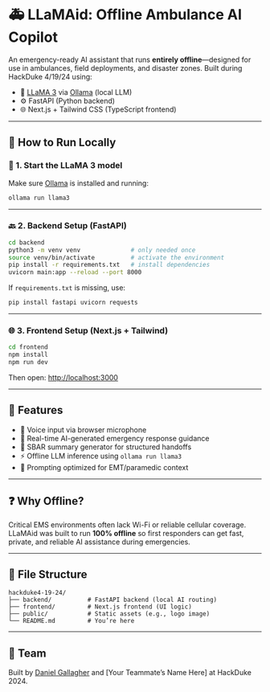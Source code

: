 # 🚑 LLaMAid: Offline Ambulance AI Copilot

An emergency-ready AI assistant that runs **entirely offline**—designed for use in ambulances, field deployments, and disaster zones. Built during HackDuke 4/19/24 using:

- 🧠 [LLaMA 3](https://ollama.com/library/llama3) via [Ollama](https://ollama.com/) (local LLM)
- ⚙️ FastAPI (Python backend)
- 🌐 Next.js + Tailwind CSS (TypeScript frontend)

---

## 🔧 How to Run Locally

### 🧠 1. Start the LLaMA 3 model

Make sure [Ollama](https://ollama.com/) is installed and running:

```bash
ollama run llama3
```

---

### 🔙 2. Backend Setup (FastAPI)

```bash
cd backend
python3 -m venv venv              # only needed once
source venv/bin/activate          # activate the environment
pip install -r requirements.txt   # install dependencies
uvicorn main:app --reload --port 8000
```

If `requirements.txt` is missing, use:

```bash
pip install fastapi uvicorn requests
```

---

### 🌐 3. Frontend Setup (Next.js + Tailwind)

```bash
cd frontend
npm install
npm run dev
```

Then open: [http://localhost:3000](http://localhost:3000)

---

## 🧪 Features

- 🎤 Voice input via browser microphone
- 💬 Real-time AI-generated emergency response guidance
- 📝 SBAR summary generator for structured handoffs
- ⚡ Offline LLM inference using `ollama run llama3`
- 🧠 Prompting optimized for EMT/paramedic context

---

## ❓ Why Offline?

Critical EMS environments often lack Wi-Fi or reliable cellular coverage. LLaMAid was built to run **100% offline** so first responders can get fast, private, and reliable AI assistance during emergencies.

---

## 📁 File Structure

```
hackduke4-19-24/
├── backend/          # FastAPI backend (local AI routing)
├── frontend/         # Next.js frontend (UI logic)
├── public/           # Static assets (e.g., logo image)
└── README.md         # You’re here
```

---

## 🤝 Team

Built by [Daniel Gallagher](https://github.com/dgalla24) and [Your Teammate’s Name Here] at HackDuke 2024.
